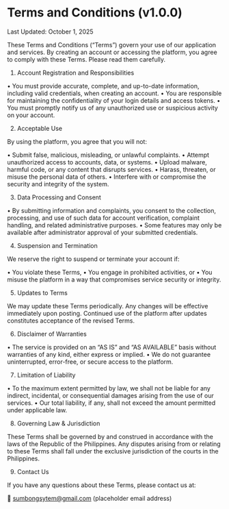 # Terms and Conditions (v1.0.0)

Last Updated: October 1, 2025

These Terms and Conditions (“Terms”) govern your use of our application and services. By creating an account or accessing the platform, you agree to comply with these Terms. Please read them carefully.

1. Account Registration and Responsibilities

• You must provide accurate, complete, and up-to-date information, including valid credentials, when creating an account.
• You are responsible for maintaining the confidentiality of your login details and access tokens.
• You must promptly notify us of any unauthorized use or suspicious activity on your account.

2. Acceptable Use

By using the platform, you agree that you will not:

• Submit false, malicious, misleading, or unlawful complaints.
• Attempt unauthorized access to accounts, data, or systems.
• Upload malware, harmful code, or any content that disrupts services.
• Harass, threaten, or misuse the personal data of others.
• Interfere with or compromise the security and integrity of the system.

3. Data Processing and Consent

• By submitting information and complaints, you consent to the collection, processing, and use of such data for account verification, complaint handling, and related administrative purposes.
• Some features may only be available after administrator approval of your submitted credentials.

4. Suspension and Termination

We reserve the right to suspend or terminate your account if:

• You violate these Terms,
• You engage in prohibited activities, or
• You misuse the platform in a way that compromises service security or integrity.

5. Updates to Terms

We may update these Terms periodically. Any changes will be effective immediately upon posting. Continued use of the platform after updates constitutes acceptance of the revised Terms.

6. Disclaimer of Warranties

• The service is provided on an “AS IS” and “AS AVAILABLE” basis without warranties of any kind, either express or implied.
• We do not guarantee uninterrupted, error-free, or secure access to the platform.

7. Limitation of Liability

• To the maximum extent permitted by law, we shall not be liable for any indirect, incidental, or consequential damages arising from the use of our services.
• Our total liability, if any, shall not exceed the amount permitted under applicable law.

8. Governing Law & Jurisdiction

These Terms shall be governed by and construed in accordance with the laws of the Republic of the Philippines.
Any disputes arising from or relating to these Terms shall fall under the exclusive jurisdiction of the courts in the Philippines.

9. Contact Us

If you have any questions about these Terms, please contact us at:

📧 sumbongsytem@gmail.com (placeholder email address)
 